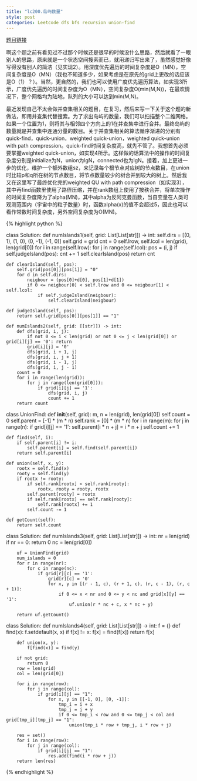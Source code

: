 ```yaml
---
title: "lc200.岛屿数量"
style: post
categories: Leetcode dfs bfs recursion union-find
---
```


[题目链接](https://leetcode-cn.com/problems/number-of-islands/)

啊这个题之前有看见过不过那个时候还是很早的时候没什么思路，然后就看了一眼别人的思路，原来就是一个状态空间搜索而已，就用递归写出来了，虽然感觉好像写得没有别人的简洁（见实现2）。用深度优先遍历的时间复杂度是O（MN），空间复杂度是O（MN）（我也不知道多少，如果考虑是在原先的grid上更改的话应该是O（1）？）。当然，更自然的，我们也可以使用广度优先遍历算法，如实现3所示，广度优先遍历的时间复杂度为O（MN），空间复杂度O(min(M,N))，在最欢情况下，整个网格均为陆地，队列的大小可以达到min(M,N)。

最近发现自己不太会做并查集相关的题目，在复习，然后来写一下关于这个题的新做法，即用并查集代替搜索。为了求出岛屿的数量，我们可以扫描整个二维网格。如果一个位置为1，则将其与相邻四个方向上的1在并查集中进行合并。最终岛屿的数量就是并查集中连通分量的数目。关于并查集相关的算法循序渐进的分别有quick-find，quick-union，weighted quick-union，weighted quick-union with path compression。quick-find时间复杂度高，就先不管了。我想首先必须要掌握weighted quick-union，如实现4所示。这样做的话算法中的操作的时间复杂度分别是initialize为N，union为lgN，connected也为lgN。接着，加上更进一步的优化，维护一个额外数组sz，来记录每个根节点对应树的节点数目，在union时比较p和q所在树的节点数目，将节点数量较少的树合并到较大的树上。然后我又在这里写了最终优化完的weighted QU with path compression（如实现3），其中再find函数里使用了路径压缩，并在rank数组上使用了按秩合并，将单次操作的时间复杂度降为了alpha(MN)，其中alpha为反阿克曼函数，当自变量在人类可观测范围内（宇宙中的粒子数量）时，函数alpha(x)的值不会超过5，因此也可以看作常数时间复杂度，另外空间复杂度为O(MN)。


{% highlight python %}

class Solution:
    def numIslands1(self, grid: List[List[str]]) -> int:
        self.dirs = [(0, 1), (1, 0), (0, -1), (-1, 0)]
        self.grid = grid
        cnt = 0
        self.lrow, self.lcol = len(grid), len(grid[0])
        for i in range(self.lrow):
            for j in range(self.lcol):
                pos = (i, j)
                if self.judgeIsland(pos):
                    cnt += 1
                    self.clearIsland(pos)
        return cnt
    
    def clearIsland(self, pos):
        self.grid[pos[0]][pos[1]] = "0"
        for d in self.dirs:
            neigbour = (pos[0]+d[0], pos[1]+d[1])
            if 0 <= neigbour[0] < self.lrow and 0 <= neigbour[1] < self.lcol:
                if self.judgeIsland(neigbour):
                    self.clearIsland(neigbour)

    def judgeIsland(self, pos):
        return self.grid[pos[0]][pos[1]] == "1"

    def numIslands2(self, grid: [[str]]) -> int:
        def dfs(grid, i, j):
            if not 0 <= i < len(grid) or not 0 <= j < len(grid[0]) or grid[i][j] == '0': return
            grid[i][j] = '0'
            dfs(grid, i + 1, j)
            dfs(grid, i, j + 1)
            dfs(grid, i - 1, j)
            dfs(grid, i, j - 1)
        count = 0
        for i in range(len(grid)):
            for j in range(len(grid[0])):
                if grid[i][j] == '1':
                    dfs(grid, i, j)
                    count += 1
        return count

class UnionFind:
    def __init__(self, grid):
        m, n = len(grid), len(grid[0])
        self.count = 0
        self.parent = [-1] * (m * n)
        self.rank = [0] * (m * n)
        for i in range(m):
            for j in range(n):
                if grid[i][j] == '1':
                    self.parent[i * n + j] = i * n + j
                    self.count += 1
    
    def find(self, i):
        if self.parent[i] != i:
            self.parent[i] = self.find(self.parent[i])
        return self.parent[i]
    
    def union(self, x, y):
        rootx = self.find(x)
        rooty = self.find(y)
        if rootx != rooty:
            if self.rank[rootx] < self.rank[rooty]:
                rootx, rooty = rooty, rootx
            self.parent[rooty] = rootx
            if self.rank[rootx] == self.rank[rooty]:
                self.rank[rootx] += 1
            self.count -= 1
    
    def getCount(self):
        return self.count


class Solution:
    def numIslands3(self, grid: List[List[str]]) -> int:
        nr = len(grid)
        if nr == 0:
            return 0
        nc = len(grid[0])

        uf = UnionFind(grid)
        num_islands = 0
        for r in range(nr):
            for c in range(nc):
                if grid[r][c] == '1':
                    grid[r][c] = '0'
                    for x, y in [(r - 1, c), (r + 1, c), (r, c - 1), (r, c + 1)]:
                        if 0 <= x < nr and 0 <= y < nc and grid[x][y] == '1':
                            uf.union(r * nc + c, x * nc + y)
        
        return uf.getCount()

class Solution:
    def numIslands4(self, grid: List[List[str]]) -> int:
        f = {}
        def find(x):
            f.setdefault(x, x)
            if f[x] != x:
                f[x] = find(f[x])
            return f[x]
        
        def union(x, y):
            f[find(x)] = find(y)

        if not grid:
            return 0
        row = len(grid)
        col = len(grid[0])

        for i in range(row):
            for j in range(col):
                if grid[i][j] == "1":
                    for x, y in [[-1, 0], [0, -1]]:
                        tmp_i = i + x
                        tmp_j = j + y
                        if 0 <= tmp_i < row and 0 <= tmp_j < col and grid[tmp_i][tmp_j] == "1":
                            union(tmp_i * row + tmp_j, i * row + j)
        
        res = set()
        for i in range(row):
            for j in range(col):
                if grid[i][j] == "1":
                    res.add(find(i * row + j))
        return len(res)

{% endhighlight %}

